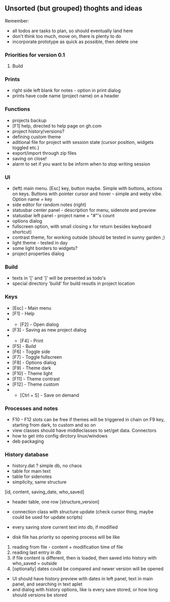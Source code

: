 ## Unsorted (but grouped) thoghts and ideas

Remember: 
- all todos are tasks to plan, so should eventually land here
- don't think too much, move on, there is plenty to do
- incorporate prototype as quick as possible, then delete one

### Priorities for version 0.1
1. Build

### Prints
- right side left blank for notes - option in print dialog
- prints have code name (project name) on a header

### Functions
- projects backup
- [F1] help, directed to help page on gh.com
- project history/versions?
- defining custom theme
- aditional file for project with session state (cursor position, widgets toggled etc.)
- export/import through zip files
- saving on close!
- alarm to set if you want to be inform when to stop writing session

### UI
- (left) main menu. [Esc] key, button maybe. Simple with buttons, actions on keys. Buttons with pointer cursor and hover - simple and weby vibe. Option name + key
- side editor for random notes (right)
- statusbar center panel - description for menu, sidenote and preview
- statusbar left panel - project name + "#"'s count
- options dialog
- fullscreen option, with small closing x for return besides keyboard shortcut)
- contrast theme, for working outside (should be tested in sunny garden ;)
- light theme - tested in day
- some light borders to widgets?
- project properties dialog

### Build
- texts in '[' and ']' will be presented as todo's
- special directory 'build' for build resutls in project location

### Keys
- [Esc] - Main menu
- [F1] - Help
- * [F2] - Open dialog
- [F3] - Saving as new project dialog
- * [F4] - Print
- [F5] - Build
- [F6] - Toggle side
- [F7] - Toggle fullscreen
- [F8] - Options dialog
- [F9] - Theme dark
- [F10] - Theme light
- [F11] - Theme contrast
- [F12] - Theme custom
- * [Ctrl + S] - Save on demand

### Processes and notes
- F10 - F12 slots can be free if themes will be triggered in chain on F9 key, starting from dark, to custom and so on
- view classes should have middleclasses to set/get data. Connectors
- how to get into config dirctory linux/windows
- deb packaging

### History database
- history.dat ? simple db, no chaos
- table for main text
- table for sidenotes
- simplicity, same structure

[id, content, saving_date, who_saved]

- header table, one row
[structure_version]

- connection class with structure update (check cursor thing, maybe could be used for update scripts)
- every saving store current text into db, if modified
- disk file has priority so opening process will be like
1. reading from file - content + modification time of file
2. reading last entry in db
3. if file content is different, then is loaded, then saved into history with who_saved = outside
4. [optionally] dates could be compared and newer version will be opened

- UI should have history preview with dates in left panel, text in main panel, and searching in text aplet
- and dialog with history options, like is every save stored, or how long should versions be stored